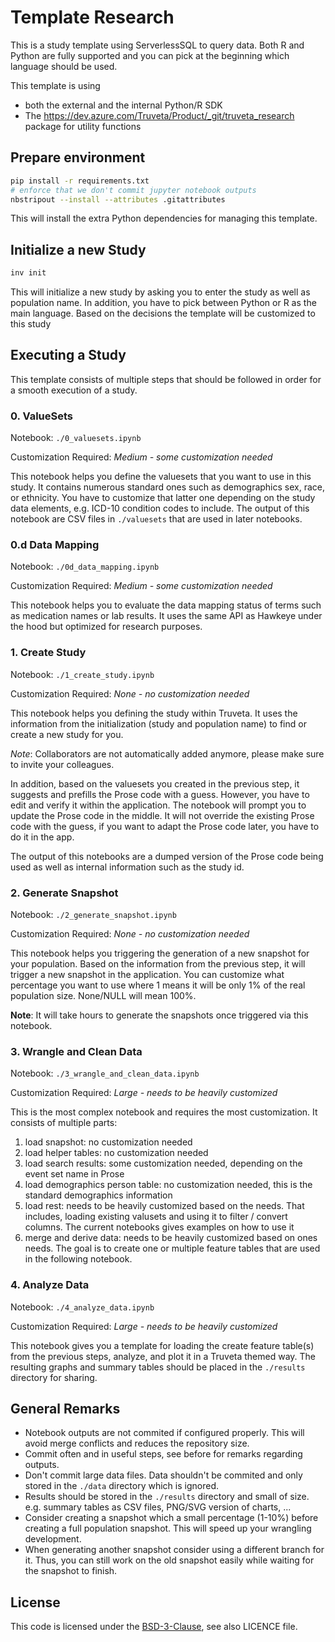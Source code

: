 Template Research
=================

This is a study template using ServerlessSQL to query data.
Both R and Python are fully supported and you can pick at the beginning which language should be used.

This template is using
 * both the external and the internal Python/R SDK
 * The https://dev.azure.com/Truveta/Product/_git/truveta_research package for utility functions


Prepare environment
-------------------

```sh
pip install -r requirements.txt
# enforce that we don't commit jupyter notebook outputs
nbstripout --install --attributes .gitattributes
```

This will install the extra Python dependencies for managing this template.


Initialize a new Study
----------------------

```sh
inv init
```

This will initialize a new study by asking you to enter the study as well as population name.
In addition, you have to pick between Python or R as the main language.
Based on the decisions the template will be customized to this study


Executing a Study
-----------------

This template consists of multiple steps that should be followed in order for a smooth execution of a study.

### 0. ValueSets

Notebook: `./0_valuesets.ipynb`

Customization Required: *Medium - some customization needed*

This notebook helps you define the valuesets that you want to use in this study.
It contains numerous standard ones such as demographics sex, race, or ethnicity.
You have to customize that latter one depending on the study data elements, e.g. ICD-10 condition codes to include.
The output of this notebook are CSV files in `./valuesets` that are used in later notebooks.

### 0.d Data Mapping

Notebook: `./0d_data_mapping.ipynb`

Customization Required: *Medium - some customization needed*

This notebook helps you to evaluate the data mapping status of terms such as medication names or lab results.
It uses the same API as Hawkeye under the hood but optimized for research purposes.

### 1. Create Study

Notebook: `./1_create_study.ipynb`

Customization Required: *None - no customization needed*

This notebook helps you defining the study within Truveta.
It uses the information from the initialization (study and population name) to find or create a new study for you.

*Note*: Collaborators are not automatically added anymore, please make sure to invite your colleagues.

In addition, based on the valuesets you created in the previous step, it suggests and prefills the Prose code with a guess.
However, you have to edit and verify it within the application.
The notebook will prompt you to update the Prose code in the middle.
It will not override the existing Prose code with the guess, if you want to adapt the Prose code later, you have to do it in the app.

The output of this notebooks are a dumped version of the Prose code being used as well as internal information such as the study id.

### 2. Generate Snapshot

Notebook: `./2_generate_snapshot.ipynb`

Customization Required: *None - no customization needed*

This notebook helps you triggering the generation of a new snapshot for your population.
Based on the information from the previous step, it will trigger a new snapshot in the application.
You can customize what percentage you want to use where 1 means it will be only 1% of the real population size. None/NULL will mean 100%.

**Note**: It will take hours to generate the snapshots once triggered via this notebook.

### 3. Wrangle and Clean Data

Notebook: `./3_wrangle_and_clean_data.ipynb`

Customization Required: *Large - needs to be heavily customized*

This is the most complex notebook and requires the most customization. It consists of multiple parts:

1. load snapshot: no customization needed
1. load helper tables: no customization needed
1. load search results: some customization needed, depending on the event set name in Prose
1. load demographics person table: no customization needed, this is the standard demographics information
1. load rest: needs to be heavily customized based on the needs. That includes, loading existing valusets and using it to filter / convert columns. The current notebooks gives examples on how to use it
1. merge and derive data: needs to be heavily customized based on ones needs. The goal is to create one or multiple feature tables that are used in the following notebook.


### 4. Analyze Data

Notebook: `./4_analyze_data.ipynb`

Customization Required: *Large - needs to be heavily customized*

This notebook gives you a template for loading the create feature table(s) from the previous steps, analyze, and plot it in a Truveta themed way.
The resulting graphs and summary tables should be placed in the `./results` directory for sharing.


General Remarks
---------------

* Notebook outputs are not commited if configured properly. This will avoid merge conflicts and reduces the repository size.
* Commit often and in useful steps, see before for remarks regarding outputs.
* Don't commit large data files. Data shouldn't be commited and only stored in the `./data` directory which is ignored.
* Results should be stored in the `./results` directory and small of size. e.g. summary tables as CSV files, PNG/SVG version of charts, ...
* Consider creating a snapshot which a small percentage (1-10%) before creating a full population snapshot. This will speed up your wrangling development.
* When generating another snapshot consider using a different branch for it. Thus, you can still work on the old snapshot easily while waiting for the snapshot to finish.

License
-------

This code is licensed under the [BSD-3-Clause](https://opensource.org/licenses/BSD-3-Clause), see also LICENCE file.
